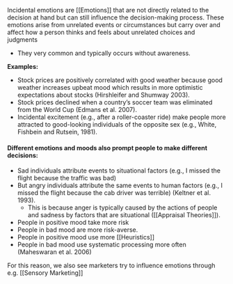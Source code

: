 Incidental emotions are [[Emotions]] that are not directly related to the decision at hand but can still influence the decision-making process. These emotions arise from unrelated events or  circumstances but carry over and affect how a person thinks and feels about unrelated choices and judgments
- They very common and typically occurs without awareness.


**Examples:**
- Stock prices are positively correlated with good weather because good weather increases upbeat mood which results in more optimistic expectations about stocks (Hirshleifer and Shumway 2003).  
- Stock prices declined when a country’s soccer team was eliminated from the World Cup (Edmans et al. 2007).  
- Incidental excitement (e.g., after a roller-coaster ride) make people more attracted to good-looking individuals of the opposite sex (e.g., White, Fishbein and Rutsein, 1981).


#### Different emotions and moods also prompt people to make different decisions:  
- Sad individuals attribute events to situational factors (e.g., I missed the flight because the traffic was bad)
- But angry individuals attribute the same events to human factors (e.g., I missed the flight because the cab driver was terrible) (Keltner et al. 1993).  
	- This is because anger is typically caused by the actions of people and sadness by factors that are situational ([[Appraisal Theories]]).  
- People in positive mood take more risk 
- People in bad mood are more risk-averse.  
- People in positive mood use more [[Heuristics]] 
- People in bad mood use systematic processing more often (Maheswaran et al. 2006)


For this reason, we also see marketers try to influence emotions through e.g. [[Sensory Marketing]]